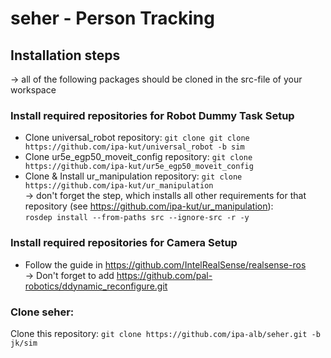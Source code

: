 # seher - Person Tracking

## Installation steps

&rarr; all of the following packages should be cloned in the src-file of your workspace

### Install required repositories for Robot Dummy Task Setup

* Clone universal_robot repository: ```git clone git clone https://github.com/ipa-kut/universal_robot -b sim```
* Clone ur5e_egp50_moveit_config repository: ```git clone https://github.com/ipa-kut/ur5e_egp50_moveit_config```
* Clone & Install ur_manipulation repository: ```git clone https://github.com/ipa-kut/ur_manipulation ``` </br>
&rarr; don't forget the step, which installs all other requirements for that repository (see https://github.com/ipa-kut/ur_manipulation):</br>
```rosdep install --from-paths src --ignore-src -r -y```

### Install required repositories for Camera Setup

* Follow the guide in https://github.com/IntelRealSense/realsense-ros </br>
&rarr; Don't forget to add https://github.com/pal-robotics/ddynamic_reconfigure.git

### Clone seher:

Clone this repository: ```git clone https://github.com/ipa-alb/seher.git -b jk/sim```




